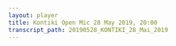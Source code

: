 ```yaml
---
layout: player
title: Kontiki Open Mic 28 May 2019, 20:00
transcript_path: 20190528_KONTIKI_28_Mai_2019
---
```

